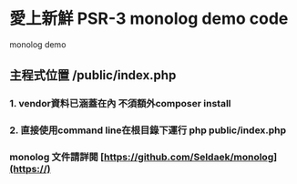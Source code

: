 # 愛上新鮮 PSR-3 monolog demo code
monolog demo

## 主程式位置 /public/index.php

### 1. vendor資料已涵蓋在內 不須額外composer install
### 2. 直接使用command line在根目錄下運行 php public/index.php

### monolog 文件請詳閱 [https://github.com/Seldaek/monolog](https://)
